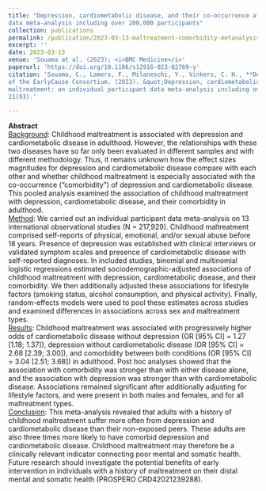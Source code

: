 ```yaml
---
title: "Depression, cardiometabolic disease, and their co-occurrence after childhood maltreatment: an individual participant 
data meta-analysis including over 200,000 participants"
collection: publications
permalink: /publication/2023-03-13-maltreatment-comorbidity-metanalysis-paper
excerpt: ''
date: 2023-03-13
venue: 'Souama at al. (2023); <i>BMC Medicine</i>'
paperurl: 'https://doi.org/10.1186/s12916-023-02769-y'
citation: 'Souama, C., Lamers, F., Milaneschi, Y., Vinkers, C. H., **Defina, S.**, ... , & Penninx, B. W. J. H. *on behalf 
of the EarlyCause Consortium. (2023). &quot;Depression, cardiometabolic disease, and their co-occurrence after childhood 
maltreatment: an individual participant data meta-analysis including over 200,000 participants.&quot; <i>BMC Medicine</i>. 
21(93).'

---
```

**Abstract** \
<ins>Background</ins>:
Childhood maltreatment is associated with depression and cardiometabolic disease in adulthood. However, the relationships 
with these two diseases have so far only been evaluated in different samples and with different methodology. Thus, it 
remains unknown how the effect sizes magnitudes for depression and cardiometabolic disease compare with each other and 
whether childhood maltreatment is especially associated with the co-occurrence (“comorbidity”) of depression and 
cardiometabolic disease. This pooled analysis examined the association of childhood maltreatment with depression, 
cardiometabolic disease, and their comorbidity in adulthood.\
<ins>Method</ins>:
We carried out an individual participant data meta-analysis on 13 international observational studies (N = 217,929). 
Childhood maltreatment comprised self-reports of physical, emotional, and/or sexual abuse before 18 years. Presence of 
depression was established with clinical interviews or validated symptom scales and presence of cardiometabolic disease 
with self-reported diagnoses. In included studies, binomial and multinomial logistic regressions estimated 
sociodemographic-adjusted associations of childhood maltreatment with depression, cardiometabolic disease, and their 
comorbidity. We then additionally adjusted these associations for lifestyle factors (smoking status, alcohol consumption, 
and physical activity). Finally, random-effects models were used to pool these estimates across studies and examined 
differences in associations across sex and maltreatment types.\
<ins>Results</ins>:
Childhood maltreatment was associated with progressively higher odds of cardiometabolic disease without depression 
(OR [95% CI] = 1.27 [1.18; 1.37]), depression without cardiometabolic disease (OR [95% CI] = 2.68 [2.39; 3.00]), and 
comorbidity between both conditions (OR [95% CI] = 3.04 [2.51; 3.68]) in adulthood. Post hoc analyses showed that the 
association with comorbidity was stronger than with either disease alone, and the association with depression was stronger 
than with cardiometabolic disease. Associations remained significant after additionally adjusting for lifestyle factors, 
and were present in both males and females, and for all maltreatment types. \
<ins>Conclusion</ins>:
This meta-analysis revealed that adults with a history of childhood maltreatment suffer more often from depression and 
cardiometabolic disease than their non-exposed peers. These adults are also three times more likely to have comorbid 
depression and cardiometabolic disease. Childhood maltreatment may therefore be a clinically relevant indicator connecting 
poor mental and somatic health. Future research should investigate the potential benefits of early intervention in individuals 
with a history of maltreatment on their distal mental and somatic health (PROSPERO CRD42021239288).